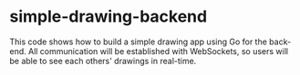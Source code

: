 # simple-drawing-backend
This code shows how to build a simple drawing app using Go for the back-end. All communication will be established with WebSockets, so users will be able to see each others' drawings in real-time.
